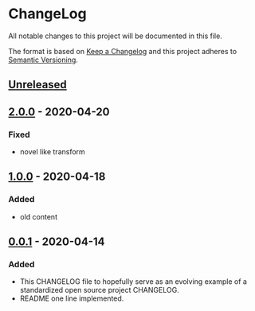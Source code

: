 # ChangeLog
All notable changes to this project will be documented in this file.

The format is based on [Keep a Changelog](http://keepachangelog.com/en/1.0.0/)
and this project adheres to [Semantic Versioning](http://semver.org/spec/v2.0.0.html).

## [Unreleased]

## [2.0.0] - 2020-04-20
### Fixed
- novel like transform

## [1.0.0] - 2020-04-18
### Added
- old content

## [0.0.1] - 2020-04-14
### Added
- This CHANGELOG file to hopefully serve as an evolving example of a standardized open source project CHANGELOG.
- README one line implemented.


[Unreleased]: https://github.com/My-Novel-Management/rakugo-proj/compare/v2.0.0...HEAD
[2.0.0]: https://github.com/My-Novel-Management/rakugo-proj/releases/v2.0.0
[1.0.0]: https://github.com/My-Novel-Management/rakugo-proj/releases/v1.0.0
[0.0.1]: https://github.com/My-Novel-Management/rakugo-proj/releases/v0.0.1
